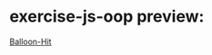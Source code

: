 # exercise-js-oop preview:
[Balloon-Hit](https://1103409364.github.io/exercise-JavaScript/Balloon-Hit/index.html)
<br>
